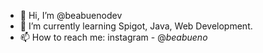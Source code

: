 - 👋 Hi, I’m @beabuenodev
- 🌱 I’m currently learning Spigot, Java, Web Development.
- 📫 How to reach me: instagram - @_beabueno_

<!---
beabuenodev/beabuenodev is a ✨ special ✨ repository because its `README.md` (this file) appears on your GitHub profile.
You can click the Preview link to take a look at your changes.
--->
